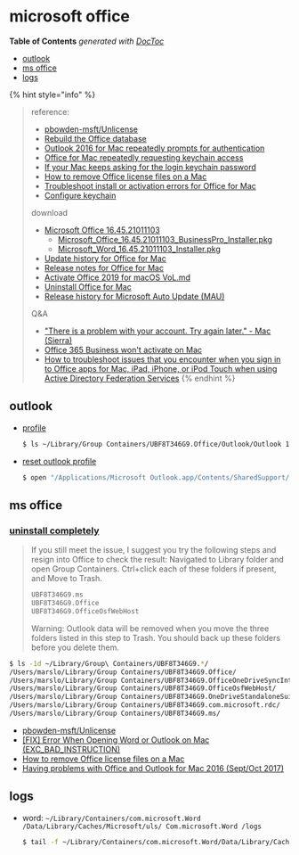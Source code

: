 # microsoft office

**Table of Contents** _generated with_ [_DocToc_](https://github.com/thlorenz/doctoc)

* [outlook](ms.md#outlook)
* [ms office](ms.md#ms-office)
* [logs](ms.md#logs)

{% hint style="info" %}
> reference:
>
> * [pbowden-msft/Unlicense](https://github.com/pbowden-msft/Unlicense/blob/master/Unlicense)
> * [Rebuild the Office database](https://support.microsoft.com/en-us/office/rebuild-the-office-database-c21643be-0f0d-4997-9ec1-8044080054b0)
> * [Outlook 2016 for Mac repeatedly prompts for authentication](https://docs.microsoft.com/en-us/outlook/troubleshoot/sign-in/repeated-prompts-authentication)
> * [Office for Mac repeatedly requesting keychain access](https://support.microsoft.com/en-us/office/office-for-mac-repeatedly-requesting-keychain-access-ced5a09c-3099-47cb-9190-e961bf63e240)
> * [If your Mac keeps asking for the login keychain password](https://support.apple.com/en-gb/HT201609)
> * [How to remove Office license files on a Mac](https://support.microsoft.com/en-us/office/how-to-remove-office-license-files-on-a-mac-b032c0f6-a431-4dad-83a9-6b727c03b193)
> * [Troubleshoot install or activation errors for Office for Mac](https://support.microsoft.com/en-us/office/what-to-try-if-you-can-t-install-or-activate-office-for-mac-5efba2b4-b1e6-4e5f-bf3c-6ab945d03dea?wt.mc_id=scl_installoffice_mac)
> * [Configure keychain](https://docs.microsoft.com/en-us/azure/active-directory/develop/howto-v2-keychain-objc?tabs=objc)
>
> download
>
> * [Microsoft Office 16.45.21011103](https://apphub.online/p/microsoft-office)
>   * [Microsoft\_Office\_16.45.21011103\_BusinessPro\_Installer.pkg](https://officecdn-microsoft-com.akamaized.net/pr/C1297A47-86C4-4C1F-97FA-950631F94777/MacAutoupdate/Microsoft_Office_16.45.21011103_BusinessPro_Installer.pkg)
>   * [Microsoft\_Word\_16.45.21011103\_Installer.pkg](https://officecdn-microsoft-com.akamaized.net/pr/C1297A47-86C4-4C1F-97FA-950631F94777/MacAutoupdate/Microsoft_Word_16.45.21011103_Installer.pkg)
> * [Update history for Office for Mac](https://docs.microsoft.com/en-us/officeupdates/update-history-office-for-mac)
> * [Release notes for Office for Mac](https://docs.microsoft.com/en-us/officeupdates/release-notes-office-for-mac)
> * [Activate Office 2019 for macOS VoL.md](https://gist.github.com/zthxxx/9ddc171d00df98cbf8b4b0d8469ce90a)
> * [Uninstall Office for Mac](https://support.microsoft.com/en-us/office/uninstall-office-for-mac-eefa1199-5b58-43af-8a3d-b73dc1a8cae3?ui=en-us&rs=en-us&ad=us)
> * [Release history for Microsoft Auto Update \(MAU\)](https://docs.microsoft.com/en-us/officeupdates/release-history-microsoft-autoupdate)
>
> Q&A
>
> * ["There is a problem with your account. Try again later." - Mac \(Sierra\)](https://answers.microsoft.com/en-us/msoffice/forum/msoffice_word-mso_mac-mso_o365b/there-is-a-problem-with-your-account-try-again/b4e821b5-4163-40c5-99c3-230bb1db2161)
> * [Office 365 Business won't activate on Mac](https://answers.microsoft.com/en-us/msoffice/forum/msoffice_account/office-365-business-wont-activate-on-mac/51a3e684-4d7a-4993-b112-197941ea8601)
> * [How to troubleshoot issues that you encounter when you sign in to Office apps for Mac, iPad, iPhone, or iPod Touch when using Active Directory Federation Services](https://support.microsoft.com/en-us/office/how-to-troubleshoot-issues-that-you-encounter-when-you-sign-in-to-office-apps-for-mac-ipad-iphone-or-ipod-touch-when-using-active-directory-federation-services-e44357b4-c9c4-4580-a946-ef5dabdb98cd?ui=en-us&rs=en-us&ad=us)
{% endhint %}

## outlook

* [profile](https://answers.microsoft.com/en-us/msoffice/forum/msoffice_outlook-mso_mac-mso_365hp/where-is-the-microsoft-database-utility-in-mac/205f7e0a-153d-40dc-bafe-23485bedda01)

  ```bash
  $ ls ~/Library/Group Containers/UBF8T346G9.Office/Outlook/Outlook 15 Profiles/
  ```

* [reset outlook profile](https://answers.microsoft.com/en-us/msoffice/forum/msoffice_outlook-mso_mac-mso_o365b/how-to-create-new-profile-in-outlook-for-mac/7af4acf5-7f02-486b-9d6c-ae9f6f941ea8)

  ```bash
  $ open "/Applications/Microsoft Outlook.app/Contents/SharedSupport/Outlook Profile Manager.app"
  ```

## ms office

### [uninstall completely](https://answers.microsoft.com/en-us/msoffice/forum/all/microsoftoffice161618081201installerpkg-download/09eb6c6b-8615-4c6e-93cf-4bba4f7dcac3)

> If you still meet the issue, I suggest you try the following steps and resign into Office to check the result: Navigated to Library folder and open Group Containers. Ctrl+click each of these folders if present, and Move to Trash.
>
> ```bash
> UBF8T346G9.ms
> UBF8T346G9.Office
> UBF8T346G9.OfficeOsfWebHost
> ```
>
> Warning: Outlook data will be removed when you move the three folders listed in this step to Trash. You should back up these folders before you delete them.

```bash
$ ls -1d ~/Library/Group\ Containers/UBF8T346G9.*/
/Users/marslo/Library/Group Containers/UBF8T346G9.Office/
/Users/marslo/Library/Group Containers/UBF8T346G9.OfficeOneDriveSyncIntegration/
/Users/marslo/Library/Group Containers/UBF8T346G9.OfficeOsfWebHost/
/Users/marslo/Library/Group Containers/UBF8T346G9.OneDriveStandaloneSuite/
/Users/marslo/Library/Group Containers/UBF8T346G9.com.microsoft.rdc/
/Users/marslo/Library/Group Containers/UBF8T346G9.ms/
```

* [pbowden-msft/Unlicense](https://github.com/pbowden-msft/Unlicense/blob/master/Unlicense)
* [\[FIX\] Error When Opening Word or Outlook on Mac \(EXC\_BAD\_INSTRUCTION\)](https://appuals.com/exc_bad_instruction/)
* [How to remove Office license files on a Mac](https://support.microsoft.com/en-us/office/how-to-remove-office-license-files-on-a-mac-b032c0f6-a431-4dad-83a9-6b727c03b193)
* [Having problems with Office and Outlook for Mac 2016 \(Sept/Oct 2017\)](https://www.itguyswa.com.au/problems-with-outlook-for-mac-2016-solved/)

## logs

* word: `~/Library/Containers/com.microsoft.Word /Data/Library/Caches/Microsoft/uls/ Com.microsoft.Word /logs`

  ```bash
  $ tail -f ~/Library/Containers/com.microsoft.Word/Data/Library/Caches/Microsoft/uls/com.microsoft.Word/logs/apple-device-log-20210114-2301.log
  ```

